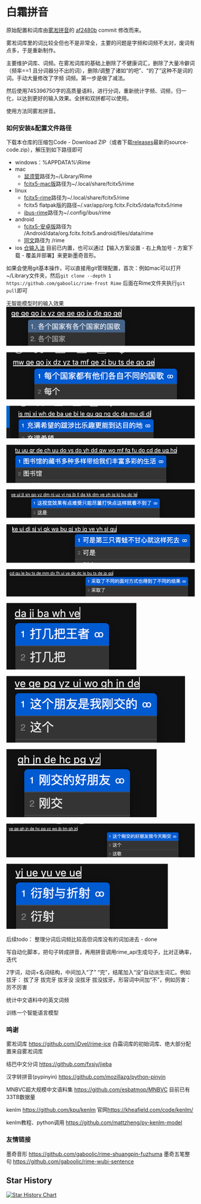 # 白霜拼音

原始配置和词库由[雾凇拼音](https://github.com/iDvel/rime-ice)的 [af2480b](https://github.com/iDvel/rime-ice/commit/af2480ba1b147a6a54c0c21e2997ef451c34e036) commit 修改而来。

雾凇词库里的词比较全但也不是非常全，主要的问题是字频和词频不太对，废词有点多，于是重新制作。

主要维护词库、词频。在雾凇词库的基础上删除了不健康词汇，删除了大量冷僻词（频率==1 且分词器分不出的词），删除/调整了诸如“的吧”、“的了”这种不是词的词。手动大量修改了字频 词频。第一步是做了减法。

然后使用745396750字的高质量语料，进行分词，重新统计字频、词频，归一化，以达到更好的输入效果。全拼和双拼都可以使用。

使用方法同雾凇拼音。

### 如何安装&配置文件路径

下载本仓库的压缩包Code - Download ZIP（或者下载[releases](https://github.com/gaboolic/rime-frost/releases)最新的source-code.zip），解压到如下路径即可

- windows：%APPDATA%\Rime
- mac
  - [鼠须管](https://github.com/rime/squirrel)路径为~/Library/Rime
  - [fcitx5-mac版](https://github.com/fcitx-contrib/fcitx5-macos)路径为~/.local/share/fcitx5/rime
- linux
  - [fcitx5-rime](https://github.com/fcitx/fcitx5-rime)路径为~/.local/share/fcitx5/rime
  - fcitx5 flatpak版的路径~/.var/app/org.fcitx.Fcitx5/data/fcitx5/rime
  - [ibus-rime](https://github.com/rime/ibus-rime)路径为~/.config/ibus/rime
- android
  - [fcitx5-安卓版](https://github.com/fcitx5-android/fcitx5-android)路径为 /Android/data/org.fcitx.fcitx5.android/files/data/rime
  - [同文](https://github.com/osfans/trime)路径为 /rime
- ios [仓输入法](https://github.com/imfuxiao/Hamster) 目前已内置，也可以通过【输入方案设置 - 右上角加号 - 方案下载 - 覆盖并部署】来更新墨奇音形。

如果会使用git基本操作，可以直接用git管理配置，首次：例如mac可以打开~/Library文件夹，然后`git clone --depth 1 https://github.com/gaboolic/rime-frost Rime`  后面在Rime文件夹执行`git pull`即可

无智能模型时的输入效果
![alt text](others/img/gegegojx.png)

![alt text](others/img/mggjdgg.png)

![alt text](others/img/ddmdd.png)

![alt text](others/img/tushuguancangshu.png)

![alt text](others/img/znjldkd.png)

![alt text](others/img/kudsvqw.png)

![alt text](others/img/cqlbtdmdfu.png)

![alt text](others/img/djbwv.png)

![alt text](others/img/刚交的朋友.png)

![alt text](others/img/刚交的好朋友.png)

![alt text](others/img/刚交的好朋友2.png)

![alt text](others/img/衍射.png)

后续todo：
整理分词后词频比较高但词库没有的词加进去 - done

写自动化脚本，把句子转成拼音，再用拼音调用rime_api生成句子，比对正确率，迭代

2字词，动词+名词结构，中间加入“了” “完”，结尾加入“没”自动派生词汇。例如拔牙： 拔了牙 拔完牙 拔牙没 没拔牙 拔没拔牙。形容词中间加“不”，例如厉害：厉不厉害

统计中文语料中的英文词频

训练一个智能语言模型

### 鸣谢

雾凇词库 <https://github.com/iDvel/rime-ice> 白霜词库的初始词库、绝大部分配置来自雾凇词库

结巴中文分词 <https://github.com/fxsjy/jieba>

汉字转拼音(pypinyin) <https://github.com/mozillazg/python-pinyin>

MNBVC超大规模中文语料集 <https://github.com/esbatmop/MNBVC> 目前已有33TB数据量

kenlm <https://github.com/kpu/kenlm> 官网<https://kheafield.com/code/kenlm/>

kenlm教程、python调用 <https://github.com/mattzheng/py-kenlm-model>

### 友情链接

墨奇音形 <https://github.com/gaboolic/rime-shuangpin-fuzhuma>
墨奇五笔整句 <https://github.com/gaboolic/rime-wubi-sentence>

## Star History

[![Star History Chart](https://api.star-history.com/svg?repos=gaboolic/rime-frost&type=Date)](https://star-history.com/#gaboolic/rime-frost&Date)
